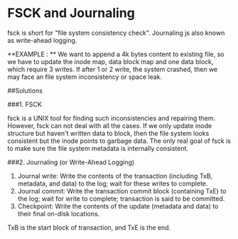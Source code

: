 # FSCK and Journaling

fsck is short for "file system consistency check". Journaling js also known as write-ahead logging.

**EXAMPLE : ** We want to append a 4k bytes content to existing file, so we have to update the inode map, data block map and one data block, which require 3 writes. If after 1 or 2 write, the system crashed, then we may face an file system inconsistency or space leak.

##Solutions

###1. FSCK

fsck is a UNIX tool for finding such inconsistencies
and repairing them. However, fsck can not deal with all the cases. If we only update inode structure but haven't written data to block, then the file system looks consistent but the inode points to garbage data. The only real goal of fsck is to make sure the file system metadata is internally consistent.

###2. Journaling (or Write-Ahead Logging)
1. Journal write: Write the contents of the transaction (including TxB,
metadata, and data) to the log; wait for these writes to complete.
2. Journal commit: Write the transaction commit block (containing
TxE) to the log; wait for write to complete; transaction is said to be
committed.
3. Checkpoint: Write the contents of the update (metadata and data)
to their final on-disk locations.

TxB is the start block of transaction, and TxE is the end.


